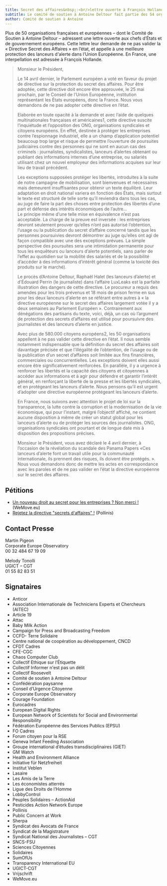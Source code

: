 ```yaml
---
title: Secret des affaires&nbsp;:<br/>lettre ouverte à François Hollande
subtitle: Le comité de soutien à Antoine Deltour fait partie des 54 organisations françaises et européennes qui adressent une lettre ouverte aux chefs d’États et de gouvernement européens.
author: Comité de soutien à Antoine
---
```


Plus de 50 organisations françaises et européennes –&nbsp;dont le Comité de Soutien à Antoine Deltour&nbsp;– adressent une lettre ouverte aux chefs d’États et de gouvernement européens. Cette lettre leur demande de ne pas valider la «&nbsp;Directive Secret des Affaires&nbsp;» en l’état, et appelle à une meilleure protection des lanceurs d'alerte dans l’Union Européenne. En France, une interpellation est adressée à François Hollande.

> Monsieur le Président,
> 
> Le 14 avril dernier, le Parlement européen a voté en faveur du projet de directive sur la protection du secret des affaires. Pour être adoptée, cette directive doit encore être approuvée, le 25 mai prochain, par le Conseil de l’Union Européenne, institution représentant les États européens, donc la France. Nous vous demandons de ne pas adopter cette directive en l’état.
> 
> Elaborée en toute opacité à la demande et avec l’aide de quelques multinationales françaises et américaines1, cette directive suscite l’inquiétude et l’opposition des ONG, organisations syndicales et citoyens européens. En effet, destinée à protéger les entreprises contre l’espionnage industriel, elle a un champ d’application potentiel beaucoup trop large et risque de permettre l’ouverture de poursuites judiciaires contre des personnes qui ne sont en aucun cas des criminels : journalistes, syndicalistes, lanceurs d’alertes obtenant ou publiant des informations internes d’une entreprise, ou salariés utilisant chez un nouvel employeur des informations acquises sur leur lieu de travail précédent.
> 
> Les exceptions supposées protéger les libertés, introduites à la suite de notre campagne de mobilisation, sont bienvenues et nécessaires mais demeurent insuffisantes pour obtenir un texte équilibré. Leur adaptation en droit national variera en fonction des États, mais surtout le texte est structuré de telle sorte qu’il reviendra dans tous les cas, au juge de faire la part des choses entre protection des libertés d’une part et défense des intérêts économiques de l’autre…  
> Le principe même d’une telle mise en équivalence n’est pas acceptable. La charge de la preuve est inversée : les entreprises devront seulement prouver qu’elles n’ont pas autorisé l’obtention, l’usage ou la publication du secret d’affaire concerné tandis que les personnes poursuivies devront démontrer au juge qu’elles ont agi de façon compatible avec une des exceptions prévues. La simple perspective des poursuites sera une intimidation permanente pour tous les enquêteurs ou lanceurs d’alerte potentiels, sans parler de l’effet au quotidien sur la mobilité des salariés et de la possibilité d’accéder à des informations d’intérêt général (comme la toxicité des produits sur le marché).
> 
> Le procès d’Antoine Deltour, Raphaël Halet (les lanceurs d’alerte) et d’Édouard Perrin (le journaliste) dans l’affaire LuxLeaks est la parfaite illustration des dangers de cette directive. Le procureur a requis des amendes pour les trois prévenus et 18 mois de prison ferme en sus pour les deux lanceurs d’alerte en se référant entre autres à « la directive européenne sur le secret des affaires largement votée il y a deux semaines au Parlement Européen ». Contrairement aux dénégations des partisans du texte, voici, déjà, un cas où l’argument de protection des secrets d’affaires est utilisé pour poursuivre des journalistes et des lanceurs d’alerte en justice.
> 
> Avec plus de 580.000 citoyens européens2, les 50 organisations appellent à ne pas valider cette directive en l’état. Il nous semble notamment indispensable que la définition du secret des affaires soit davantage précisée et que l’illégalité de l’obtention, de l’usage ou de la publication d’un secret d’affaires soit limitée aux fins financières, commerciales ou concurrentielles. Les exceptions doivent elles aussi encore être significativement renforcées. En parallèle, il y a urgence à renforcer les libertés et la capacité des citoyens et citoyennes à accéder aux informations et à agir pour défendre et garantir l’intérêt général, en renforçant la liberté de la presse et les libertés syndicales, et en protégeant les lanceurs d’alerte. Nous pensons qu’il est urgent d’adopter une directive européenne protégeant les lanceurs d’alerte.
> 
> En France, nous suivons avec attention le projet de loi sur la transparence, la lutte contre la corruption et la modernisation de la vie économique, qui pour l’instant, malgré l’objectif affiché, ne contient aucune disposition à même de créer un statut global pour les lanceurs d’alerte ou de protéger les sources des journalistes. ONG, organisations syndicales ont pourtant et de longue date mis à disposition des propositions précises.
> 
> Monsieur le Président, vous avez déclaré le 4 avril dernier, à l’occasion de la révélation du scandale des Panama Papers «Ces lanceurs d’alerte font un travail utile pour la communauté internationale, ils prennent des risques, ils doivent être protégés. ». Nous vous demandons donc de mettre les actes en correspondance avec les paroles et de ne pas valider en l’état la directive européenne sur le secret des affaires.

## Pétitions

 * [Un nouveau droit au secret pour les entreprises&nbsp;? Non merci&nbsp;!](https://act.wemove.eu/campaigns/les-lanceurs-d-alerte-en-danger) (WeMove.eu)
 * [Rejetez la directive "secrets d'affaires"&nbsp;!](http://info.pollinis.org/fr/notoxicbizsecrets-consilium/) (Pollinis)

## Contact Presse

Martin Pigeon  
Corporate Europe Observatory  
00 32 484 67 19 09

Melody Tonolli  
UGICT – CGT  
01 55 82 83 51

## Signataires

 * Anticor
 * Association Internationale de Techniciens Experts et Chercheurs (AITEC)
 * Article 19
 * Attac
 * Baby Milk Action
 * Campaign for Press and Broadcasting Freedom
 * CCFD- Terre Solidaire
 * Centre national de coopération au développement, CNCD
 * CFDT Cadres
 * CFE-CGC
 * Chaos Computer Club
 * Collectif Ethique sur l’Étiquette
 * Collectif Informer n'est pas un délit
 * Collectif Roosevelt
 * Comité de soutien à Antoine Deltour
 * Confédération paysanne
 * Conseil d’Urgence Citoyenne
 * Corporate Europe Observatory
 * Courage Foundation
 * Eurocadres
 * European Digital Rights
 * European Network of Scientists for Social and Environmental Responsibility
 * Fédération Européenne des Services Publics (EPSU)
 * FO Cadres
 * Forum citoyen pour la RSE
 * Geneva Infant Feeding Association
 * Groupe international d’études transdisciplinaires (GIET)
 * GM Watch
 * Health and Environment Alliance
 * Initiative für Netzfreiheit
 * Institut Veblen
 * Lasaire
 * Les Amis de la Terre
 * Les économistes atterrés
 * Ligue des Droits de l’Homme
 * LobbyControl
 * Peuples Solidaires – ActionAid
 * Pesticides Action Network Europe
 * Pollinis
 * Public Concern at Work
 * Sherpa
 * Syndicat des Avocats de France
 * Syndicat de la Magistrature
 * Syndicat National des Journalistes – CGT
 * SNCS-FSU
 * Sciences Citoyennes
 * Solidaires
 * SumOfUs
 * Transparency International EU
 * UGICT-CGT
 * Vrijschrift
 * WeMove.eu
